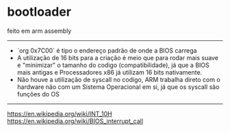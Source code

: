 # bootloader
feito em arm assembly

---

- ´org 0x7C00´ é tipo o endereço padrão de onde a BIOS carrega
- A utilização de 16 bits para a criação é meio que para rodar mais suave e "minimizar" o tamanho do codigo (compatibilidade), já que a BIOS mais antigas e Processadores x86 já utilizam 16 bits nativamente.
- Não houve a utilização de syscall no codigo, ARM trabalha direto com o hardware não com um Sistema Operacional em si, já que os syscall são funções do OS

---

https://en.wikipedia.org/wiki/INT_10H
https://en.wikipedia.org/wiki/BIOS_interrupt_call
